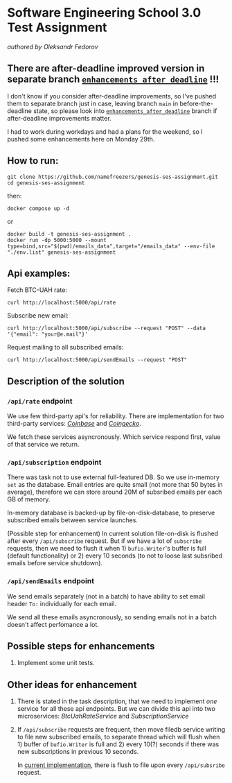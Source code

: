 # Software Engineering School 3.0 Test Assignment 
_authored by Oleksandr Fedorov_

## There are after-deadline improved version in separate branch [`enhancements_after_deadline`](https://github.com/namefreezers/genesis-ses-assignment/tree/enhancements_after_deadline) !!!
I don't know if you consider after-deadline improvements, so I've pushed them to separate branch just in case, leaving branch `main` in before-the-deadline state, so please look into [`enhancements_after_deadline`](https://github.com/namefreezers/genesis-ses-assignment/tree/enhancements_after_deadline) branch if after-deadline improvements matter.

I had to work during workdays and had a plans for the weekend, so I pushed some enhancements here on Monday 29th.

## How to run:
```
git clone https://github.com/namefreezers/genesis-ses-assignment.git
cd genesis-ses-assignment
```
then:
```
docker compose up -d
```
or
```
docker build -t genesis-ses-assignment .
docker run -dp 5000:5000 --mount type=bind,src="$(pwd)/emails_data",target="/emails_data" --env-file "./env.list" genesis-ses-assignment
```

## Api examples:
Fetch BTC-UAH rate:
```
curl http://localhost:5000/api/rate
```

Subscribe new email:
```
curl http://localhost:5000/api/subscribe --request "POST" --data '{"email": "your@e.mail"}'
```

Request mailing to all subscribed emails:
```
curl http://localhost:5000/api/sendEmails --request "POST"
```

## Description of the solution

### `/api/rate` endpoint
We use few third-party api's for reliability. There are implementation for two third-party services: [_Coinbase_](https://github.com/namefreezers/genesis-ses-assignment/blob/main/fetchbtcrate/coinbase/fetch_price_coinbase.go) and [_Coingecko_](https://github.com/namefreezers/genesis-ses-assignment/blob/main/fetchbtcrate/coingecko/fetch_price_coingecko.go).

We fetch these services asyncronously. Which service respond first, value of that service we return.

### `/api/subscription` endpoint
There was task not to use external full-featured DB. So we use in-memory `set` as the database. Email entries are quite small (not more that 50 bytes in average), therefore we can store around 20M of subsribed emails per each GB of memory.

In-memory database is backed-up by file-on-disk-database, to preserve subscribed emails between service launches.

(Possible step for enhancement) In current solution file-on-disk is flushed after every `/api/subscribe` request. But if we have a lot of `subscribe` requests, then we need to flush it when 1) `bufio.Writer`'s buffer is full (default functionality) or 2) every 10 seconds (to not to loose last subsribed emails before service shutdown).

### `/api/sendEmails` endpoint
We send emails separately (not in a batch) to have ability to set email header `To:` individually for each email.

We send all these emails asyncronously, so sending emails not in a batch doesn't affect perfomance a lot.

## Possible steps for enhancements
1. Implement some unit tests.

## Other ideas for enhancement
1. There is stated in the task description, that we need to implement _one_ service for all these api endpoints.
   But we can divide this api into two microservices: _BtcUahRateService_ and _SubscriptionService_ 
2. If `/api/subscribe` requests are frequent, then move filedb service writing to file new subscribed emails, to separate thread which will flush when 1) buffer of `bufio.Writer` is full and 2) every 10(?) seconds if there was new subscriptions in previous 10 seconds.

   In [current implementation](https://github.com/namefreezers/genesis-ses-assignment/blob/1cfc29b00f3749b5bda1849a9acf9141c33dd052/emailsdb/emailsdb.go#L72), there is flush to file upon every `/api/subsribe` request.
